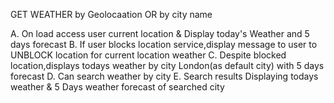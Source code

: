 

GET WEATHER by Geolocaation OR by city name

A. On load access user current location & Display today's Weather and 5 days forecast 
B. If user blocks location service,display message to user to UNBLOCK location for current location weather 
C. Despite blocked location,displays todays weather by city London(as default city) with 5 days forecast
D. Can search weather by city
E. Search results Displaying todays weather & 5 Days weather forecast of searched city

